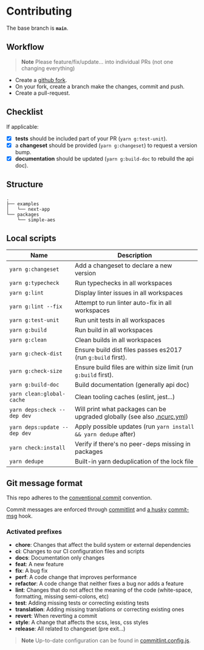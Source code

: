 # Contributing

The base branch is **`main`**.

## Workflow

> **Note**
> Please feature/fix/update... into individual PRs (not one changing everything)

- Create a [github fork](https://docs.github.com/en/get-started/quickstart/fork-a-repo).
- On your fork, create a branch make the changes, commit and push.
- Create a pull-request.

## Checklist

If applicable:

- [x] **tests** should be included part of your PR (`yarn g:test-unit`).
- [x] a **changeset** should be provided (`yarn g:changeset`) to request a version bump.
- [x] **documentation** should be updated (`yarn g:build-doc` to rebuild the api doc).

## Structure

```
.
├── examples
│   └── next-app
└── packages
    └── simple-aes
```

## Local scripts

| Name                         | Description                                                                                                                             |
| ---------------------------- | --------------------------------------------------------------------------------------------------------------------------------------- |
| `yarn g:changeset`           | Add a changeset to declare a new version                                                                                                |
| `yarn g:typecheck`           | Run typechecks in all workspaces                                                                                                        |
| `yarn g:lint`                | Display linter issues in all workspaces                                                                                                 |
| `yarn g:lint --fix`          | Attempt to run linter auto-fix in all workspaces                                                                                        |
| `yarn g:test-unit`           | Run unit tests in all workspaces                                                                                                        |
| `yarn g:build`               | Run build in all workspaces                                                                                                             |
| `yarn g:clean`               | Clean builds in all workspaces                                                                                                          |
| `yarn g:check-dist`          | Ensure build dist files passes es2017 (run `g:build` first).                                                                            |
| `yarn g:check-size`          | Ensure build files are within size limit (run `g:build` first).                                                                         |
| `yarn g:build-doc`           | Build documentation (generally api doc)                                                                                                 |
| `yarn clean:global-cache`    | Clean tooling caches (eslint, jest...)                                                                                                  |
| `yarn deps:check --dep dev`  | Will print what packages can be upgraded globally (see also [.ncurc.yml](https://github.com/belgattitude/uncrypt/blob/main/.ncurc.yml)) |
| `yarn deps:update --dep dev` | Apply possible updates (run `yarn install && yarn dedupe` after)                                                                        |
| `yarn check:install`         | Verify if there's no peer-deps missing in packages                                                                                      |
| `yarn dedupe`                | Built-in yarn deduplication of the lock file                                                                                            |

## Git message format

This repo adheres to the [conventional commit](https://www.conventionalcommits.org/en/v1.0.0/) convention.

Commit messages are enforced through [commitlint](https://github.com/conventional-changelog/commitlint) and [a husky](https://github.com/typicode/husky) [commit-msg](https://github.com/belgattitude/uncrypt/blob/main/.husky/commit-msg) hook.

### Activated prefixes

- **chore**: Changes that affect the build system or external dependencies
- **ci**: Changes to our CI configuration files and scripts
- **docs**: Documentation only changes
- **feat**: A new feature
- **fix**: A bug fix
- **perf**: A code change that improves performance
- **refactor**: A code change that neither fixes a bug nor adds a feature
- **lint**: Changes that do not affect the meaning of the code (white-space, formatting, missing semi-colons, etc)
- **test**: Adding missing tests or correcting existing tests
- **translation**: Adding missing translations or correcting existing ones
- **revert**: When reverting a commit
- **style**: A change that affects the scss, less, css styles
- **release**: All related to changeset (pre exit...)

> **Note**
> Up-to-date configuration can be found in [commitlint.config.js](https://github.com/belgattitude/uncrypt/blob/main/commitlint.config.js).
